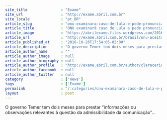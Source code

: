 ```yaml
---
site_title               : "Exame"
site_url                 : "http://exame.abril.com.br"
site_locale              : "pt_BR"
article_slug             : "onu-examinara-caso-de-lula-e-pede-pronunciamento-do-governo"
article_title            : "ONU examinará caso de Lula e pede pronunciamento do governo"
article_image            : "https://abrilexame.files.wordpress.com/2016/10/size_960_16_9_luiz-inacio-lula-da-silva6.jpg?quality=70&strip=all&w=960"
article_url              : "http://exame.abril.com.br/brasil/onu-aceita-examinar-caso-de-lula-e-da-prazo-para-governo-se-pronunciar/"
article_published_at     : "2016-10-26T17:54:05-02:00"
article_description      : "O governo Temer tem dois meses para prestar 'informações ou observações relevantes à questão da admissibilidade da comunicação'..."
article_author_name      : ""
article_author_image     : null
article_author_biography : null
article_author_profile   : "http://exame.abril.com.br/author/claracerioni/"
article_author_facebook  : null
article_author_twitter   : null
category                 : ['news']
tags                     : ['Exame']
permalink                : "/:categories/onu-examinara-caso-de-lula-e-pede-pronunciamento-do-governo/"
layout                   : post
---
```


O governo Temer tem dois meses para prestar "informações ou observações relevantes à questão da admissibilidade da comunicação"...
